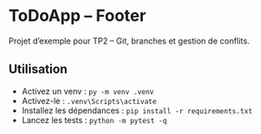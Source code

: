 # ToDoApp – Footer

Projet d’exemple pour TP2 – Git, branches et gestion de conflits.

## Utilisation
- Activez un venv : `py -m venv .venv`
- Activez-le : `.venv\Scripts\activate`
- Installez les dépendances : `pip install -r requirements.txt`
- Lancez les tests : `python -m pytest -q`

